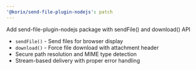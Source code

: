 ```yaml
---
'@korix/send-file-plugin-nodejs': patch
---
```


Add send-file-plugin-nodejs package with sendFile() and download() API

- `sendFile()` - Send files for browser display
- `download()` - Force file download with attachment header
- Secure path resolution and MIME type detection
- Stream-based delivery with proper error handling

